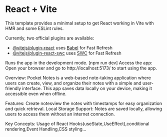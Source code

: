 # React + Vite

This template provides a minimal setup to get React working in Vite with HMR and some ESLint rules.

Currently, two official plugins are available:

- [@vitejs/plugin-react](https://github.com/vitejs/vite-plugin-react/blob/main/packages/plugin-react/README.md) uses [Babel](https://babeljs.io/) for Fast Refresh
- [@vitejs/plugin-react-swc](https://github.com/vitejs/vite-plugin-react-swc) uses [SWC](https://swc.rs/) for Fast Refresh

Runs the app in the development mode. [npm run dev]
Access the app:
Open your browser and go to http://localhost:5173/  to start using the app.

Overview:
Pocket Notes is a web-based note-taking application where users can create, view, and organize their notes with a simple and user-friendly interface. 
This app saves data locally on your device, making it accessible even when offline.

Features:
Create notesview the notes with timestamps for easy organization and quick retrieval.
Local Storage Support: Notes are saved locally, allowing users to access them without an internet connection.

Key Concepts:
Usage of React Hooks(useState,UseEffect),conditional rendering,Event Handling,CSS styling...
